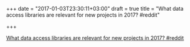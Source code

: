 +++
date = "2017-01-03T23:30:11+03:00"
draft = true
title = "What data access libraries are relevant for new projects in 2017?  #reddit"

+++

<p><a href="https://t.co/JioeZbm3Qy">What data access libraries are relevant for new projects in 2017?  #reddit</a></p>
